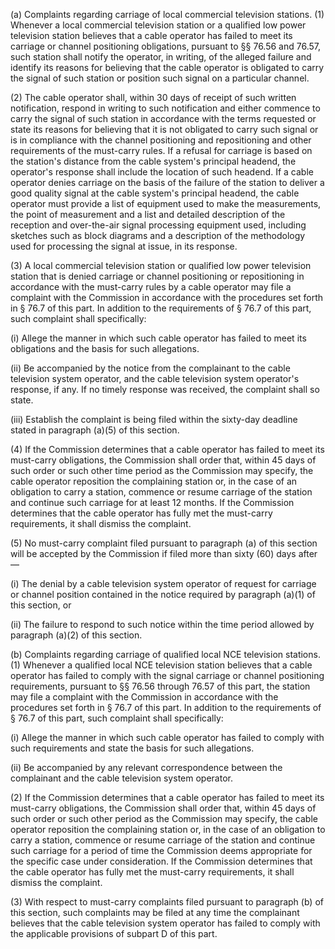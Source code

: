 (a) Complaints regarding carriage of local commercial television stations. (1) Whenever a local commercial television station or a qualified low power television station believes that a cable operator has failed to meet its carriage or channel positioning obligations, pursuant to §§ 76.56 and 76.57, such station shall notify the operator, in writing, of the alleged failure and identify its reasons for believing that the cable operator is obligated to carry the signal of such station or position such signal on a particular channel.

(2) The cable operator shall, within 30 days of receipt of such written notification, respond in writing to such notification and either commence to carry the signal of such station in accordance with the terms requested or state its reasons for believing that it is not obligated to carry such signal or is in compliance with the channel positioning and repositioning and other requirements of the must-carry rules. If a refusal for carriage is based on the station's distance from the cable system's principal headend, the operator's response shall include the location of such headend. If a cable operator denies carriage on the basis of the failure of the station to deliver a good quality signal at the cable system's principal headend, the cable operator must provide a list of equipment used to make the measurements, the point of measurement and a list and detailed description of the reception and over-the-air signal processing equipment used, including sketches such as block diagrams and a description of the methodology used for processing the signal at issue, in its response.

(3) A local commercial television station or qualified low power television station that is denied carriage or channel positioning or repositioning in accordance with the must-carry rules by a cable operator may file a complaint with the Commission in accordance with the procedures set forth in § 76.7 of this part. In addition to the requirements of § 76.7 of this part, such complaint shall specifically:

(i) Allege the manner in which such cable operator has failed to meet its obligations and the basis for such allegations.

(ii) Be accompanied by the notice from the complainant to the cable television system operator, and the cable television system operator's response, if any. If no timely response was received, the complaint shall so state.

(iii) Establish the complaint is being filed within the sixty-day deadline stated in paragraph (a)(5) of this section.

(4) If the Commission determines that a cable operator has failed to meet its must-carry obligations, the Commission shall order that, within 45 days of such order or such other time period as the Commission may specify, the cable operator reposition the complaining station or, in the case of an obligation to carry a station, commence or resume carriage of the station and continue such carriage for at least 12 months. If the Commission determines that the cable operator has fully met the must-carry requirements, it shall dismiss the complaint.

(5) No must-carry complaint filed pursuant to paragraph (a) of this section will be accepted by the Commission if filed more than sixty (60) days after—

(i) The denial by a cable television system operator of request for carriage or channel position contained in the notice required by paragraph (a)(1) of this section, or

(ii) The failure to respond to such notice within the time period allowed by paragraph (a)(2) of this section.

(b) Complaints regarding carriage of qualified local NCE television stations. (1) Whenever a qualified local NCE television station believes that a cable operator has failed to comply with the signal carriage or channel positioning requirements, pursuant to §§ 76.56 through 76.57 of this part, the station may file a complaint with the Commission in accordance with the procedures set forth in § 76.7 of this part. In addition to the requirements of § 76.7 of this part, such complaint shall specifically:

(i) Allege the manner in which such cable operator has failed to comply with such requirements and state the basis for such allegations.

(ii) Be accompanied by any relevant correspondence between the complainant and the cable television system operator.

(2) If the Commission determines that a cable operator has failed to meet its must-carry obligations, the Commission shall order that, within 45 days of such order or such other period as the Commission may specify, the cable operator reposition the complaining station or, in the case of an obligation to carry a station, commence or resume carriage of the station and continue such carriage for a period of time the Commission deems appropriate for the specific case under consideration. If the Commission determines that the cable operator has fully met the must-carry requirements, it shall dismiss the complaint.

(3) With respect to must-carry complaints filed pursuant to paragraph (b) of this section, such complaints may be filed at any time the complainant believes that the cable television system operator has failed to comply with the applicable provisions of subpart D of this part.

